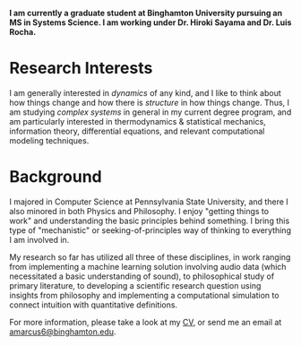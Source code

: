 **I am currently a graduate student at Binghamton University pursuing an MS in
Systems Science. I am working under Dr. Hiroki Sayama and Dr. Luis Rocha.**


# Research Interests

I am generally interested in *dynamics* of any kind, and I like to think about
how things change and how there is *structure* in how things change. Thus, I am
studying *complex systems* in general in my current degree program, and am
particularly interested in thermodynamics & statistical mechanics, information
theory, differential equations, and relevant computational modeling techniques.

# Background

I majored in Computer Science at Pennsylvania State University, and there I also
minored in both Physics and Philosophy. I enjoy "getting things to work" and
understanding the basic principles behind something. I bring this type of
"mechanistic" or seeking-of-principles way of thinking to everything I am
involved in.

My research so far has utilized all three of these disciplines, in work ranging
from implementing a machine learning solution involving audio data (which
necessitated a basic understanding of sound), to philosophical study of primary
literature, to developing a scientific research question using insights from
philosophy and implementing a computational simulation to connect intuition with
quantitative definitions.

For more information, please take a look at my [CV](files/CV.pdf), or send me an email at
amarcus6@binghamton.edu.


